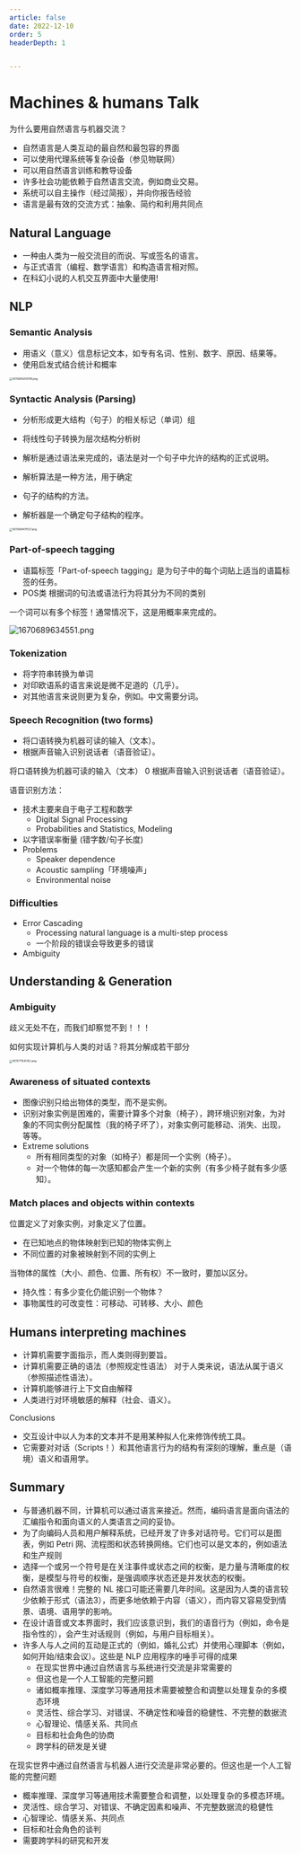 ```yaml
---
article: false
date: 2022-12-10
order: 5
headerDepth: 1


---
```


# Machines & humans Talk

为什么要用自然语言与机器交流？

- 自然语言是人类互动的最自然和最包容的界面
- 可以使用代理系统等复杂设备（参见物联网）
- 可以用自然语言训练和教导设备
- 许多社会功能依赖于自然语言交流，例如商业交易。
- 系统可以自主操作（经过简报），并向你报告经验
- 语言是最有效的交流方式：抽象、简约和利用共同点

## Natural Language

- 一种由人类为一般交流目的而说、写或签名的语言。
- 与正式语言（编程、数学语言）和构造语言相对照。
- 在科幻小说的人机交互界面中大量使用!

## NLP

### Semantic Analysis

- 用语义（意义）信息标记文本，如专有名词、性别、数字、原因、结果等。
- 使用启发式结合统计和概率

<img src="https://pic.hanjiaming.com.cn/2022/12/11/4658a7b1d8201.png" alt="1670689209798.png" style="zoom:33%;" />

### Syntactic Analysis (Parsing)

- 分析形成更大结构（句子）的相关标记（单词）组
- 将线性句子转换为层次结构分析树

- 解析是通过语法来完成的，语法是对一个句子中允许的结构的正式说明。
- 解析算法是一种方法，用于确定
- 句子的结构的方法。
- 解析器是一个确定句子结构的程序。

<img src="https://pic.hanjiaming.com.cn/2022/12/11/4ac04be4aa10e.png" alt="1670689417027.png" style="zoom:33%;" />

### Part-of-speech tagging

- 语篇标签「Part-of-speech tagging」是为句子中的每个词贴上适当的语篇标签的任务。
- POS类 根据词的句法或语法行为将其分为不同的类别

一个词可以有多个标签！通常情况下，这是用概率来完成的。

![1670689634551.png](https://pic.hanjiaming.com.cn/2022/12/11/dc53d7ae745fc.png)

### Tokenization

- 将字符串转换为单词
- 对印欧语系的语言来说是微不足道的（几乎）。
- 对其他语言来说则更为复杂，例如。中文需要分词。

### Speech Recognition (two forms)

- 将口语转换为机器可读的输入（文本）。
- 根据声音输入识别说话者（语音验证）。

将口语转换为机器可读的输入（文本） 0 根据声音输入识别说话者（语音验证）。

语音识别方法：

- 技术主要来自于电子工程和数学
  - Digital Signal Processing
  - Probabilities and Statistics, Modeling
- 以字错误率衡量 (错字数/句子长度)
- Problems
  - Speaker dependence
  - Acoustic sampling「环境噪声」
  - Environmental noise

### Difficulties

- Error Cascading
	- Processing natural language is a multi-step process
	- 一个阶段的错误会导致更多的错误
- Ambiguity

## Understanding & Generation

### Ambiguity

歧义无处不在，而我们却察觉不到！！！

如何实现计算机与人类的对话？将其分解成若干部分

<img src="https://pic.hanjiaming.com.cn/2022/12/11/7d433f1c84ca7.png" alt="1670771635152.png" style="zoom: 33%;" />

### Awareness of situated contexts

- 图像识别只给出物体的类型，而不是实例。
- 识别对象实例是困难的，需要计算多个对象（椅子），跨环境识别对象，为对象的不同实例分配属性（我的椅子坏了），对象实例可能移动、消失、出现，等等。
- Extreme solutions
  - 所有相同类型的对象（如椅子）都是同一个实例（椅子）。
  - 对一个物体的每一次感知都会产生一个新的实例（有多少椅子就有多少感知）。

### Match places and objects within contexts

位置定义了对象实例，对象定义了位置。

- 在已知地点的物体映射到已知的物体实例上
- 不同位置的对象被映射到不同的实例上

当物体的属性（大小、颜色、位置、所有权）不一致时，要加以区分。

- 持久性：有多少变化仍能识别一个物体？
- 事物属性的可改变性：可移动、可转移、大小、颜色

## Humans interpreting machines

- 计算机需要字面指示，而人类则得到要旨。
- 计算机需要正确的语法（参照规定性语法） 对于人类来说，语法从属于语义（参照描述性语法）。
- 计算机能够进行上下文自由解释
- 人类进行对环境敏感的解释（社会、语义）。

Conclusions

- 交互设计中以人为本的文本并不是用某种拟人化来修饰传统工具。
- 它需要对对话（Scripts！）和其他语言行为的结构有深刻的理解，重点是（语境）语义和语用学。

## Summary

- 与普通机器不同，计算机可以通过语言来接近。然而，编码语言是面向语法的汇编指令和面向语义的人类语言之间的妥协。
- 为了向编码人员和用户解释系统，已经开发了许多对话符号。它们可以是图表，例如 Petri 网、流程图和状态转换网络。它们也可以是文本的，例如语法和生产规则
- 选择一个或另一个符号是在关注事件或状态之间的权衡，是力量与清晰度的权衡，是模型与符号的权衡，是强调顺序状态还是并发状态的权衡。
- 自然语言很难！完整的 NL 接口可能还需要几年时间。这是因为人类的语言较少依赖于形式（语法3），而更多地依赖于内容（语义），而内容又容易受到情景、语境、语用学的影响。
- 在设计语音或文本界面时，我们应该意识到，我们的语音行为（例如，命令是指令性的），会产生对话规则（例如，与用户目标相关）。
- 许多人与人之间的互动是正式的（例如，婚礼公式）并使用心理脚本（例如，如何开始/结束会议）。这些是 NLP 应用程序的唾手可得的成果
  - 在现实世界中通过自然语言与系统进行交流是非常需要的
  - 但这也是一个人工智能的完整问题
  - 诸如概率推理、深度学习等通用技术需要被整合和调整以处理复杂的多模态环境
  - 灵活性、综合学习、对错误、不确定性和噪音的稳健性、不完整的数据流
  - 心智理论、情感关系、共同点
  - 目标和社会角色的协商
  - 跨学科的研发是关键

在现实世界中通过自然语言与机器人进行交流是非常必要的。但这也是一个人工智能的完整问题

- 概率推理、深度学习等通用技术需要整合和调整，以处理复杂的多模态环境。
- 灵活性、综合学习、对错误、不确定因素和噪声、不完整数据流的稳健性
- 心智理论、情感关系、共同点
- 目标和社会角色的谈判
- 需要跨学科的研究和开发



















































